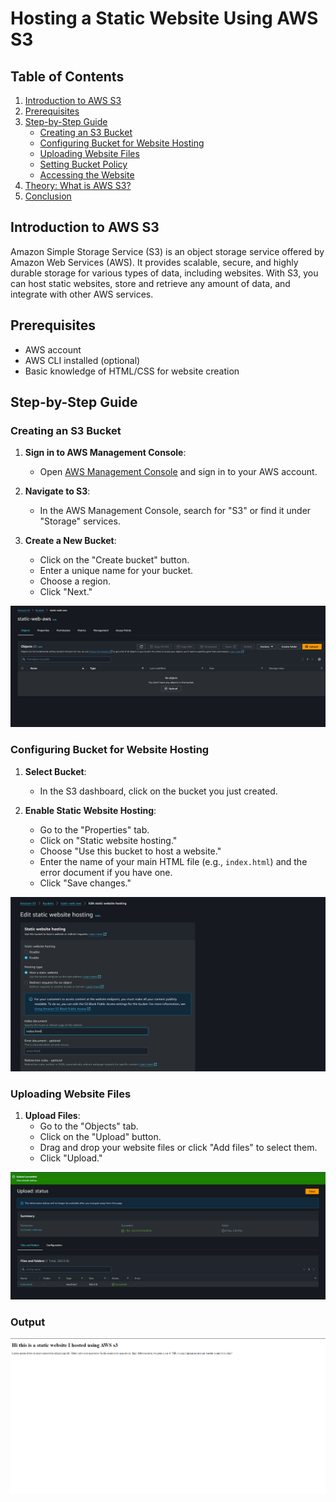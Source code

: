 # Hosting a Static Website Using AWS S3

## Table of Contents
1. [Introduction to AWS S3](#introduction-to-aws-s3)
2. [Prerequisites](#prerequisites)
3. [Step-by-Step Guide](#step-by-step-guide)
    - [Creating an S3 Bucket](#creating-an-s3-bucket)
    - [Configuring Bucket for Website Hosting](#configuring-bucket-for-website-hosting)
    - [Uploading Website Files](#uploading-website-files)
    - [Setting Bucket Policy](#setting-bucket-policy)
    - [Accessing the Website](#accessing-the-website)
4. [Theory: What is AWS S3?](#theory-what-is-aws-s3)
5. [Conclusion](#conclusion)

## Introduction to AWS S3

Amazon Simple Storage Service (S3) is an object storage service offered by Amazon Web Services (AWS). It provides scalable, secure, and highly durable storage for various types of data, including websites. With S3, you can host static websites, store and retrieve any amount of data, and integrate with other AWS services.

## Prerequisites

- AWS account
- AWS CLI installed (optional)
- Basic knowledge of HTML/CSS for website creation

## Step-by-Step Guide

### Creating an S3 Bucket

1. **Sign in to AWS Management Console**:
   - Open [AWS Management Console](https://aws.amazon.com/console/) and sign in to your AWS account.

2. **Navigate to S3**:
   - In the AWS Management Console, search for "S3" or find it under "Storage" services.

3. **Create a New Bucket**:
   - Click on the "Create bucket" button.
   - Enter a unique name for your bucket.
   - Choose a region.
   - Click "Next."

![Creating an S3 Bucket](https://github.com/ICEBOLT08/AWS-s3/blob/main/Screenshot%202024-04-15%20005536.png)

### Configuring Bucket for Website Hosting

1. **Select Bucket**:
   - In the S3 dashboard, click on the bucket you just created.

2. **Enable Static Website Hosting**:
   - Go to the "Properties" tab.
   - Click on "Static website hosting."
   - Choose "Use this bucket to host a website."
   - Enter the name of your main HTML file (e.g., `index.html`) and the error document if you have one.
   - Click "Save changes."

![Configure Bucket for Website Hosting](https://github.com/ICEBOLT08/AWS-s3/blob/main/Screenshot%202024-04-15%20005924.png)

### Uploading Website Files

1. **Upload Files**:
   - Go to the "Objects" tab.
   - Click on the "Upload" button.
   - Drag and drop your website files or click "Add files" to select them.
   - Click "Upload."

![Uploading Website Files](https://github.com/ICEBOLT08/AWS-s3/blob/main/Screenshot%202024-04-15%20005650.png)

### Output

![Static Website](https://github.com/ICEBOLT08/AWS-s3/blob/main/Screenshot%202024-04-15%20010416.png)
